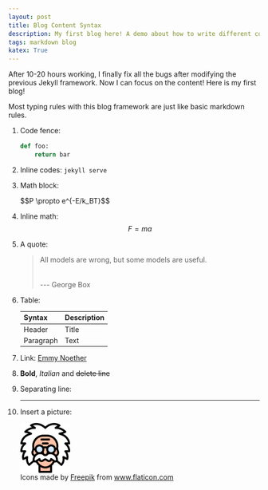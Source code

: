 ```yaml
---
layout: post
title: Blog Content Syntax
description: My first blog here! A demo about how to write different contents with this blog framework.
tags: markdown blog 
katex: True
---
```


After 10-20 hours working, I finally fix all the bugs after modifying the previous Jekyll framework. Now I can focus on the content! Here is my first blog!

Most typing rules with this blog framework are just like basic markdown rules.

1. Code fence:
   ```python
   def foo:
       return bar
   ```
2. Inline codes: `jekyll serve`
3. Math block:
    <p>$$P \propto e^{-E/k_BT}$$</p>
4. Inline math: $$F=ma$$
5. A quote:
   > All models are wrong, but some models are useful. $$\quad$$--- George Box
6. Table:
   
   | Syntax      | Description |
   | ----------- | ----------- |
   | Header      | Title       |
   | Paragraph   | Text        |
7. Link: [Emmy Noether](https://en.wikipedia.org/wiki/Emmy_Noether)
8. **Bold**, *Italian* and ~~delete line~~ 
9. Separating line:

      ---
10. Insert a picture:
   
      <img align="center" height="100" alt="MH" src="/public/einstein.png"/>
      <div>Icons made by <a href="https://www.flaticon.com/authors/freepik" title="Freepik">Freepik</a> from <a href="https://www.flaticon.com/" title="Flaticon">www.flaticon.com</a></div>
